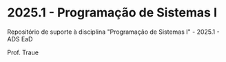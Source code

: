 # 2025.1 - Programação de Sistemas I 


Repositório de suporte à disciplina "Programação de Sistemas I" - 2025.1 - ADS EaD

Prof. Traue
